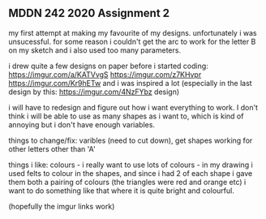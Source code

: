 ## MDDN 242 2020 Assignment 2

my first attempt at making my favourite of my designs. unfortunately i was unsucessful. for some reason i couldn't get the arc to work for the letter B on my sketch and i also used too many parameters.

i drew quite a few designs on paper before i started coding: 
https://imgur.com/a/KATVvgS
https://imgur.com/z7KHvpr
https://imgur.com/Kr9hETw
and i was inspired a lot (especially in the last design by this: https://imgur.com/4NzFYbz design)

i will have to redesign and figure out how i want everything to work. I don't think i will be able to use as many shapes as i want to, which is kind of annoying but i don't have enough variables. 

things to change/fix: varibles (need to cut down), get shapes working for other letters other than 'A'

things i like: colours - i really want to use lots of colours - in my drawing i used felts to colour in the shapes, and since i had 2 of each shape i gave them both a pairing of colours (the triangles were red and orange etc) i want to do something like that where it is quite bright and colourful.    

(hopefully the imgur links work)